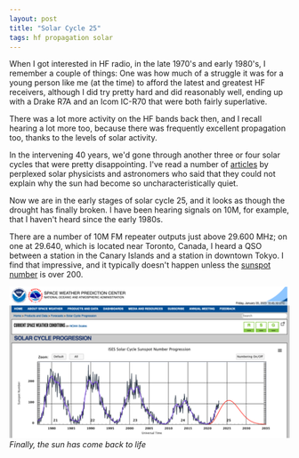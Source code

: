 ```yaml
---
layout: post
title: "Solar Cycle 25"
tags: hf propagation solar
---
```


When I got interested in HF radio, in the late 1970's and early
1980's, I remember a couple of things: One was how much of a struggle
it was for a young person like me (at the time) to afford the
latest and greatest HF receivers, although I did try pretty hard
and did reasonably well, ending up with a Drake R7A and an Icom IC-R70
that were both fairly superlative.

There was a lot more activity on the HF bands back then, and I recall
hearing a lot more too, because there was frequently excellent propagation
too, thanks to the levels of solar activity.

In the intervening 40 years, we'd gone through another three or four solar
cycles that were pretty disappointing. I've read a number of
[articles](https://astronomy.com/magazine/2019/08/why-has-the-sun-gone-quiet)
by perplexed solar physicists and astronomers who said that they could not
explain why the sun had become so uncharacteristically quiet.

Now we are in the early stages of solar cycle 25, and it looks as though
the drought has finally broken. I have been hearing signals on 10M, for example,
that I haven't heard since the early 1980s.

There are a number of 10M FM repeater outputs just above 29.600 MHz; on
one at 29.640, which is located near Toronto, Canada, I heard a QSO
between a station in the Canary Islands and a station in downtown Tokyo.
I find that impressive, and it typically doesn't happen unless the
[sunspot number](https://spaceweather.com/glossary/sunspotnumber.html)
is over 200.

![SurfingSunspots](/assets/img/SolarCycle25.png)
*Finally, the sun has come back to life*





